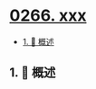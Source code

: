 # [0266. xxx](https://github.com/Tdahuyou/TNotes.leetcode/tree/main/notes/0266.%20xxx)

<!-- region:toc -->

- [1. 📝 概述](#1--概述)

<!-- endregion:toc -->

## 1. 📝 概述
